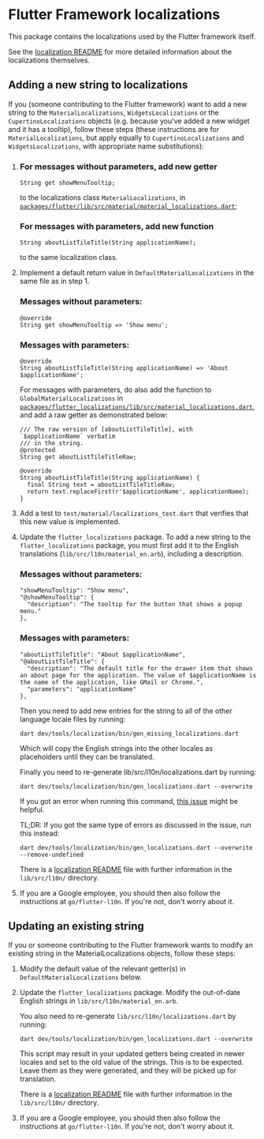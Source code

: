# Flutter Framework localizations

This package contains the localizations used by the Flutter framework
itself.

See the [localization README](./lib/src/l10n/README.md) for more detailed
information about the localizations themselves.

## Adding a new string to localizations

If you (someone contributing to the Flutter framework) want to add a new
string to the `MaterialLocalizations`, `WidgetsLocalizations` or the
`CupertinoLocalizations` objects (e.g. because you've added a new widget
and it has a tooltip), follow these steps (these instructions are for
`MaterialLocalizations`, but apply equally to `CupertinoLocalizations`
and `WidgetsLocalizations`, with appropriate name substitutions):

1. ### For messages without parameters, add new getter
   ```
   String get showMenuTooltip;
   ```
   to the localizations class `MaterialLocalizations`,
   in [`packages/flutter/lib/src/material/material_localizations.dart`](https://github.com/flutter/flutter/blob/main/packages/flutter/lib/src/material/material_localizations.dart);

   ### For messages with parameters, add new function
   ```
   String aboutListTileTitle(String applicationName);
   ```
   to the same localization class.

2. Implement a default return value in `DefaultMaterialLocalizations` in
   the same file as in step 1.

   ### Messages without parameters:
   ```
   @override
   String get showMenuTooltip => 'Show menu';
   ```
   ### Messages with parameters:
   ```
   @override
   String aboutListTileTitle(String applicationName) => 'About $applicationName';
   ```
   For messages with parameters, do also add the function to `GlobalMaterialLocalizations`  in [`packages/flutter_localizations/lib/src/material_localizations.dart`](https://github.com/flutter/flutter/blob/main/packages/flutter_localizations/lib/src/material_localizations.dart), and add a raw getter as demonstrated below:

   ```
   /// The raw version of [aboutListTileTitle], with `$applicationName` verbatim
   /// in the string.
   @protected
   String get aboutListTileTitleRaw;

   @override
   String aboutListTileTitle(String applicationName) {
     final String text = aboutListTileTitleRaw;
     return text.replaceFirst(r'$applicationName', applicationName);
   }
   ```

3. Add a test to `test/material/localizations_test.dart` that verifies that
   this new value is implemented.

4. Update the `flutter_localizations` package. To add a new string to the
   `flutter_localizations` package, you must first add it to the English
   translations (`lib/src/l10n/material_en.arb`), including a description.

   ### Messages without parameters:
   ```
   "showMenuTooltip": "Show menu",
   "@showMenuTooltip": {
     "description": "The tooltip for the button that shows a popup menu."
   },
   ```

   ### Messages with parameters:
   ```
   "aboutListTileTitle": "About $applicationName",
   "@aboutListTileTitle": {
     "description": "The default title for the drawer item that shows an about page for the application. The value of $applicationName is the name of the application, like GMail or Chrome.",
     "parameters": "applicationName"
   },
   ```

   Then you need to add new entries for the string to all of the other
   language locale files by running:
   ```
   dart dev/tools/localization/bin/gen_missing_localizations.dart
   ```
   Which will copy the English strings into the other locales as placeholders
   until they can be translated.

   Finally you need to re-generate lib/src/l10n/localizations.dart by running:
   ```
   dart dev/tools/localization/bin/gen_localizations.dart --overwrite
   ```

   If you got an error when running this command, [this issue](https://github.com/flutter/flutter/issues/104601) might be helpful.

   TL;DR: If you got the same type of errors as discussed in the issue, run this instead:
   ```
   dart dev/tools/localization/bin/gen_localizations.dart --overwrite --remove-undefined
   ```

   There is a [localization README](./lib/src/l10n/README.md) file with further
   information in the `lib/src/l10n/` directory.

5. If you are a Google employee, you should then also follow the instructions
   at `go/flutter-l10n`. If you're not, don't worry about it.

## Updating an existing string

If you or someone contributing to the Flutter framework wants to modify an
existing string in the MaterialLocalizations objects, follow these steps:

1. Modify the default value of the relevant getter(s) in
   `DefaultMaterialLocalizations` below.

2. Update the `flutter_localizations` package. Modify the out-of-date English
   strings in `lib/src/l10n/material_en.arb`.

   You also need to re-generate `lib/src/l10n/localizations.dart` by running:
   ```
   dart dev/tools/localization/bin/gen_localizations.dart --overwrite
   ```

   This script may result in your updated getters being created in newer
   locales and set to the old value of the strings. This is to be expected.
   Leave them as they were generated, and they will be picked up for
   translation.

   There is a [localization README](./lib/src/l10n/README.md) file with further
   information in the `lib/src/l10n/` directory.

3. If you are a Google employee, you should then also follow the instructions
   at `go/flutter-l10n`. If you're not, don't worry about it.
